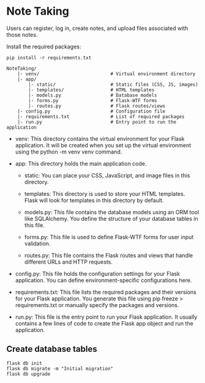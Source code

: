 # Note Taking

Users can register, log in, create notes, and upload files associated with those notes.

Install the required packages: 

```
pip install -r requirements.txt
```

```
NoteTaking/
    |- venv/                          # Virtual environment directory
    |- app/
        |- static/                    # Static files (CSS, JS, images)
        |- templates/                 # HTML templates
        |- models.py                  # Database models
        |- forms.py                   # Flask-WTF forms
        |- routes.py                  # Flask routes/views
    |- config.py                      # Configuration file
    |- requirements.txt               # List of required packages
    |- run.py                         # Entry point to run the application
```

* venv: This directory contains the virtual environment for your Flask application. It will be created when you set up the virtual environment using the python -m venv venv command.

* app: This directory holds the main application code.

    * static: You can place your CSS, JavaScript, and image files in this directory.

    * templates: This directory is used to store your HTML templates. Flask will look for templates in this directory by default.

    * models.py: This file contains the database models using an ORM tool like SQLAlchemy. You define the structure of your database tables in this file.

    * forms.py: This file is used to define Flask-WTF forms for user input validation.

    * routes.py: This file contains the Flask routes and views that handle different URLs and HTTP requests.

* config.py: This file holds the configuration settings for your Flask application. You can define environment-specific configurations here.

* requirements.txt: This file lists the required packages and their versions for your Flask application. You generate this file using pip freeze > requirements.txt or manually specify the packages and versions.

* run.py: This file is the entry point to run your Flask application. It usually contains a few lines of code to create the Flask app object and run the application.

## Create database tables

```
flask db init
flask db migrate -m "Initial migration"
flask db upgrade
```
